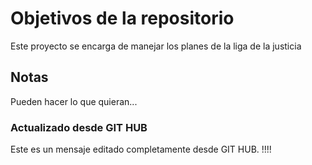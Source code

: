 # Objetivos de la repositorio

Este proyecto se encarga de manejar los planes de la liga de la justicia


## Notas
Pueden hacer lo que quieran...

### Actualizado desde GIT HUB

Este es un mensaje editado completamente desde GIT HUB. !!!!
